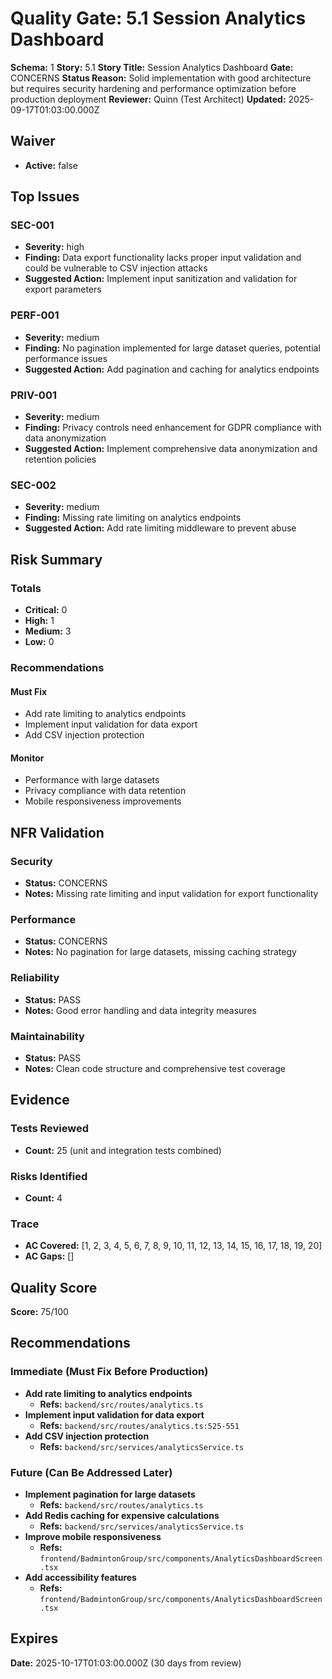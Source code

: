# Quality Gate: 5.1 Session Analytics Dashboard

**Schema:** 1
**Story:** 5.1
**Story Title:** Session Analytics Dashboard
**Gate:** CONCERNS
**Status Reason:** Solid implementation with good architecture but requires security hardening and performance optimization before production deployment
**Reviewer:** Quinn (Test Architect)
**Updated:** 2025-09-17T01:03:00.000Z

## Waiver
- **Active:** false

## Top Issues

### SEC-001
- **Severity:** high
- **Finding:** Data export functionality lacks proper input validation and could be vulnerable to CSV injection attacks
- **Suggested Action:** Implement input sanitization and validation for export parameters

### PERF-001
- **Severity:** medium
- **Finding:** No pagination implemented for large dataset queries, potential performance issues
- **Suggested Action:** Add pagination and caching for analytics endpoints

### PRIV-001
- **Severity:** medium
- **Finding:** Privacy controls need enhancement for GDPR compliance with data anonymization
- **Suggested Action:** Implement comprehensive data anonymization and retention policies

### SEC-002
- **Severity:** medium
- **Finding:** Missing rate limiting on analytics endpoints
- **Suggested Action:** Add rate limiting middleware to prevent abuse

## Risk Summary

### Totals
- **Critical:** 0
- **High:** 1
- **Medium:** 3
- **Low:** 0

### Recommendations
#### Must Fix
- Add rate limiting to analytics endpoints
- Implement input validation for data export
- Add CSV injection protection

#### Monitor
- Performance with large datasets
- Privacy compliance with data retention
- Mobile responsiveness improvements

## NFR Validation

### Security
- **Status:** CONCERNS
- **Notes:** Missing rate limiting and input validation for export functionality

### Performance
- **Status:** CONCERNS
- **Notes:** No pagination for large datasets, missing caching strategy

### Reliability
- **Status:** PASS
- **Notes:** Good error handling and data integrity measures

### Maintainability
- **Status:** PASS
- **Notes:** Clean code structure and comprehensive test coverage

## Evidence

### Tests Reviewed
- **Count:** 25 (unit and integration tests combined)

### Risks Identified
- **Count:** 4

### Trace
- **AC Covered:** [1, 2, 3, 4, 5, 6, 7, 8, 9, 10, 11, 12, 13, 14, 15, 16, 17, 18, 19, 20]
- **AC Gaps:** []

## Quality Score
**Score:** 75/100

## Recommendations

### Immediate (Must Fix Before Production)
- **Add rate limiting to analytics endpoints**
  - **Refs:** `backend/src/routes/analytics.ts`
- **Implement input validation for data export**
  - **Refs:** `backend/src/routes/analytics.ts:525-551`
- **Add CSV injection protection**
  - **Refs:** `backend/src/services/analyticsService.ts`

### Future (Can Be Addressed Later)
- **Implement pagination for large datasets**
  - **Refs:** `backend/src/routes/analytics.ts`
- **Add Redis caching for expensive calculations**
  - **Refs:** `backend/src/services/analyticsService.ts`
- **Improve mobile responsiveness**
  - **Refs:** `frontend/BadmintonGroup/src/components/AnalyticsDashboardScreen.tsx`
- **Add accessibility features**
  - **Refs:** `frontend/BadmintonGroup/src/components/AnalyticsDashboardScreen.tsx`

## Expires
**Date:** 2025-10-17T01:03:00.000Z (30 days from review)
